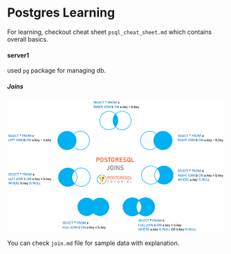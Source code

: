 # Postgres Learning
For learning, checkout cheat sheet `psql_cheat_sheet.md` which contains overall basics.

#### server1
used `pg` package for managing db.


##### Joins
<img src="./doc/PostgreSQL-Joins.png" alt="Postgresql joins" />

You can check `join.md` file for sample data with explanation.
